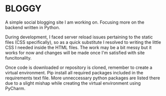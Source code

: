 # BLOGGY

A simple social blogging site I am working on. Focusing more on the backend written in Python.

During development, I faced server reload issues pertaining to the static files (CSS specifically), so as a quick substitute I resolved to writing the little CSS I needed inside the HTML files. The work may be a bit messy but it works for now and changes will be made once I'm satisfied with site funcitonality.

Once code is downloaded or repository is cloned, remember to create a virtual environment. Pip install all required packages included in the requirements text file. More unneccessary python packages are listed there due to a slight mishap while creating the virtual environment using PyCharm.
